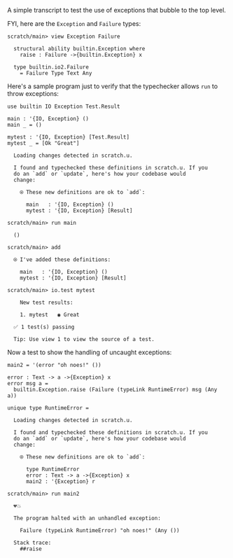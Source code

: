 A simple transcript to test the use of exceptions that bubble to the top level.

FYI, here are the `Exception` and `Failure` types:

``` ucm
scratch/main> view Exception Failure

  structural ability builtin.Exception where
    raise : Failure ->{builtin.Exception} x
  
  type builtin.io2.Failure
    = Failure Type Text Any

```

Here's a sample program just to verify that the typechecker allows `run` to throw exceptions:

``` unison
use builtin IO Exception Test.Result

main : '{IO, Exception} ()
main _ = ()

mytest : '{IO, Exception} [Test.Result]
mytest _ = [Ok "Great"]
```

``` ucm
  Loading changes detected in scratch.u.

  I found and typechecked these definitions in scratch.u. If you
  do an `add` or `update`, here's how your codebase would
  change:
  
    ⍟ These new definitions are ok to `add`:
    
      main   : '{IO, Exception} ()
      mytest : '{IO, Exception} [Result]

```

``` ucm
scratch/main> run main

  ()

scratch/main> add

  ⍟ I've added these definitions:
  
    main   : '{IO, Exception} ()
    mytest : '{IO, Exception} [Result]

scratch/main> io.test mytest

    New test results:
  
    1. mytest   ◉ Great
  
  ✅ 1 test(s) passing
  
  Tip: Use view 1 to view the source of a test.

```

Now a test to show the handling of uncaught exceptions:

``` unison
main2 = '(error "oh noes!" ())

error : Text -> a ->{Exception} x
error msg a =
  builtin.Exception.raise (Failure (typeLink RuntimeError) msg (Any a))

unique type RuntimeError =
```

``` ucm
  Loading changes detected in scratch.u.

  I found and typechecked these definitions in scratch.u. If you
  do an `add` or `update`, here's how your codebase would
  change:
  
    ⍟ These new definitions are ok to `add`:
    
      type RuntimeError
      error : Text -> a ->{Exception} x
      main2 : '{Exception} r

```

``` ucm :error
scratch/main> run main2

  💔💥
  
  The program halted with an unhandled exception:
  
    Failure (typeLink RuntimeError) "oh noes!" (Any ())
  
  Stack trace:
    ##raise

```
